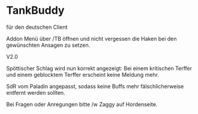 # TankBuddy
für den deutschen Client


Addon Menü über /TB öffnen und nicht vergessen die Haken bei den gewünschten Ansagen zu setzen. 


V2.0


Spöttischer Schlag wird nun korrekt angezeigt: Bei einem kritischen Terffer und einem geblocktem Terffer erscheint keine Meldung mehr.

SdR vom Paladin angepasst, sodass keine Buffs mehr fälschlicherweise entfernt werden sollten.

Bei Fragen oder Anregungen bitte /w Zaggy auf Hordenseite.


